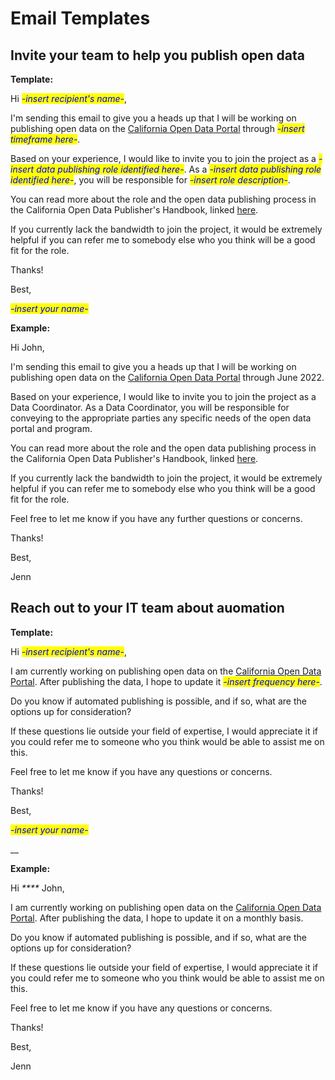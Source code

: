 # Email Templates

## Invite your team to help you publish open data

**Template:**&#x20;

Hi _<mark style="color:blue;">-insert recipient's name-</mark>_,&#x20;

I'm sending this email to give you a heads up that I will be working on publishing open data on the [California Open Data Portal](https://data.ca.gov) through _<mark style="color:blue;">-insert timeframe here-</mark>_.&#x20;

Based on your experience, I would like to invite you to join the project as a _<mark style="color:blue;">-insert data publishing role identified here-</mark>_. As a _<mark style="color:blue;">-insert data publishing role identified here-</mark>_, you will be responsible for _<mark style="color:blue;">-insert role description-</mark>_.&#x20;

You can read more about the role and the open data publishing process in the California Open Data Publisher's Handbook, linked [here](review-the-pre-publishing-checklist.md#identify-your-publishing-team).&#x20;

If you currently lack the bandwidth to join the project, it would be extremely helpful if you can refer me to somebody else who you think will be a good fit for the role.&#x20;

Thanks!&#x20;

Best,&#x20;

_<mark style="color:blue;">-insert your name-</mark>_&#x20;



**Example:**&#x20;

Hi John,&#x20;

I'm sending this email to give you a heads up that I will be working on publishing open data on the [California Open Data Portal](https://data.ca.gov) through June 2022.&#x20;

Based on your experience, I would like to invite you to join the project as a Data Coordinator. As a Data Coordinator, you will be responsible for conveying to the appropriate parties any specific needs of the open data portal and program.&#x20;

You can read more about the role and the open data publishing process in the California Open Data Publisher's Handbook, linked [here](review-the-pre-publishing-checklist.md#identify-your-publishing-team).&#x20;

If you currently lack the bandwidth to join the project, it would be extremely helpful if you can refer me to somebody else who you think will be a good fit for the role.&#x20;

Feel free to let me know if you have any further questions or concerns.&#x20;

Thanks!&#x20;

Best,&#x20;

Jenn

## Reach out to your IT team about auomation

**Template:**&#x20;

Hi _<mark style="color:blue;">-insert recipient's name-</mark>_,&#x20;

I am currently working on publishing open data on the [California Open Data Portal](https://data.ca.gov). After publishing the data, I hope to update it _<mark style="color:blue;">-insert frequency here-</mark>_.&#x20;

Do you know if automated publishing is possible, and if so, what are the options up for consideration?&#x20;

If these questions lie outside your field of expertise, I would appreciate it if you could refer me to someone who you think would be able to assist me on this.&#x20;

Feel free to let me know if you have any questions or concerns.&#x20;

Thanks!

Best,

_<mark style="color:blue;">-insert your name-</mark>_

__

**Example:**&#x20;

Hi _****_ John, &#x20;

I am currently working on publishing open data on the [California Open Data Portal](https://data.ca.gov). After publishing the data, I hope to update it on a monthly basis.&#x20;

Do you know if automated publishing is possible, and if so, what are the options up for consideration?&#x20;

If these questions lie outside your field of expertise, I would appreciate it if you could refer me to someone who you think would be able to assist me on this.&#x20;

Feel free to let me know if you have any questions or concerns.&#x20;

Thanks!

Best,

Jenn
